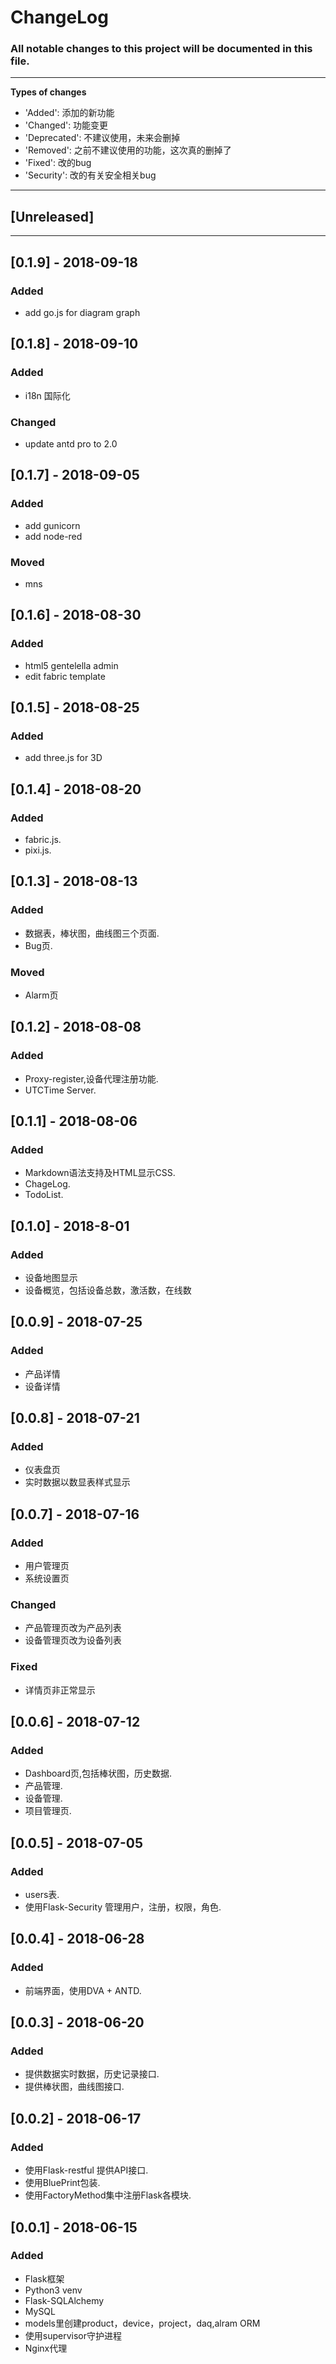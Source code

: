 # ChangeLog

### All notable changes to this project will be documented in this file.

---
**Types of changes**
- 'Added': 添加的新功能
- 'Changed': 功能变更
- 'Deprecated': 不建议使用，未来会删掉
- 'Removed': 之前不建议使用的功能，这次真的删掉了
- 'Fixed': 改的bug
- 'Security': 改的有关安全相关bug
---


## [Unreleased]
---

## [0.1.9] - 2018-09-18
### Added
- add go.js for diagram graph


## [0.1.8] - 2018-09-10
### Added
- i18n 国际化

### Changed
- update antd pro to 2.0


## [0.1.7] - 2018-09-05
### Added
- add gunicorn
- add node-red

### Moved
- mns


## [0.1.6] - 2018-08-30
### Added
- html5 gentelella admin
- edit fabric template


## [0.1.5] - 2018-08-25
### Added
- add three.js for 3D


## [0.1.4] - 2018-08-20
### Added
- fabric.js.
- pixi.js.


## [0.1.3] - 2018-08-13
### Added
- 数据表，棒状图，曲线图三个页面.
- Bug页.

### Moved
- Alarm页


## [0.1.2] - 2018-08-08
### Added
- Proxy-register,设备代理注册功能.
- UTCTime Server.


## [0.1.1] - 2018-08-06
### Added
- Markdown语法支持及HTML显示CSS.
- ChageLog.
- TodoList.


## [0.1.0] - 2018-8-01
### Added
- 设备地图显示
- 设备概览，包括设备总数，激活数，在线数


## [0.0.9] - 2018-07-25
### Added
- 产品详情
- 设备详情


## [0.0.8] - 2018-07-21
### Added
- 仪表盘页
- 实时数据以数显表样式显示


## [0.0.7] - 2018-07-16
### Added
- 用户管理页
- 系统设置页

### Changed
- 产品管理页改为产品列表
- 设备管理页改为设备列表

### Fixed
- 详情页非正常显示


## [0.0.6] - 2018-07-12
### Added
- Dashboard页,包括棒状图，历史数据.
- 产品管理.
- 设备管理.
- 项目管理页.


## [0.0.5] - 2018-07-05
### Added
- users表.
- 使用Flask-Security 管理用户，注册，权限，角色.


## [0.0.4] - 2018-06-28
### Added
- 前端界面，使用DVA + ANTD.


## [0.0.3] - 2018-06-20
### Added
- 提供数据实时数据，历史记录接口.
- 提供棒状图，曲线图接口.


## [0.0.2] - 2018-06-17
### Added
- 使用Flask-restful 提供API接口.
- 使用BluePrint包装.
- 使用FactoryMethod集中注册Flask各模块.


## [0.0.1] - 2018-06-15
### Added
- Flask框架
- Python3 venv
- Flask-SQLAlchemy
- MySQL
- models里创建product，device，project，daq,alram ORM
- 使用supervisor守护进程
- Nginx代理

